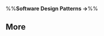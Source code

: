<link rel="stylesheet" href="{{baseUrl}}/css/textbook.css">

<div class="website-content">

%%**Software Design Patterns &rarr;**%%

## More

<div id="main">

<include src="combiningDesignPatterns/embed.md" />
<include src="otherDesignPatterns/embed.md" />
<include src="usingDesignPatterns/embed.md" />
<include src="otherTypesOfPatterns/embed.md" />

</div>

</div>
